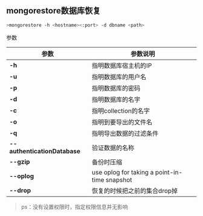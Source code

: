 ## mongorestore数据库恢复

```sh
>mongorestore -h <hostname><:port> -d dbname <path>
```



参数

| **参数**                     | **参数说明**                                  |
| ---------------------------- | --------------------------------------------- |
| **-h**                       | 指明数据库宿主机的IP                          |
| **-u**                       | 指明数据库的用户名                            |
| **-p**                       | 指明数据库的密码                              |
| **-d**                       | 指明数据库的名字                              |
| **-c**                       | 指明collection的名字                          |
| **-o**                       | 指明到要导出的文件名                          |
| **-q**                       | 指明导出数据的过滤条件                        |
| **--authenticationDatabase** | 验证数据的名称                                |
| **--gzip**                   | 备份时压缩                                    |
| **--oplog**                  | use oplog for taking a point-in-time snapshot |
| **--drop**                   | 恢复的时候把之前的集合drop掉                  |



> ps：没有设置权限时，指定权限信息并无影响